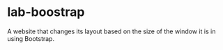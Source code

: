# lab-boostrap

A website that changes its layout based on the size of the window it is in using Bootstrap.
